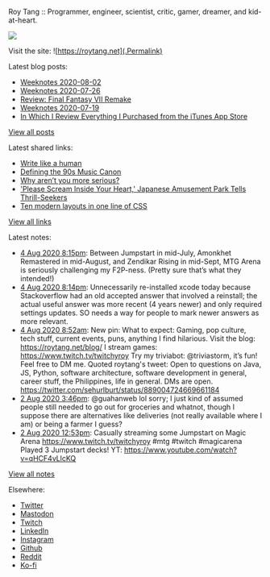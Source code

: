 Roy Tang :: Programmer, engineer, scientist, critic, gamer, dreamer, and kid-at-heart.

![](https://roytang.net/img/profile.jpg)

Visit the site: ![https://roytang.net](.Permalink)

Latest blog posts:
    

- [Weeknotes 2020-08-02](https://roytang.net/2020/08/weeknotes-08-02/)
- [Weeknotes 2020-07-26](https://roytang.net/2020/07/weeknotes-07-26/)
- [Review: Final Fantasy VII Remake](https://roytang.net/2020/07/ff7r-review/)
- [Weeknotes 2020-07-19](https://roytang.net/2020/07/weeknotes-07-19/)
- [In Which I Review Everything I Purchased from the iTunes App Store](https://roytang.net/2020/07/itunes-purchases/)

[View all posts](https://roytang.net/blog)

Latest shared links:
    

- [Write like a human](https://roytang.net/2020/07/write-like-a-human/)
- [Defining the 90s Music Canon](https://roytang.net/2020/07/defining-the-90s-music-canon/)
- [Why aren’t you more serious?](https://roytang.net/2020/07/why-arent-you-more-serious/)
- [&#39;Please Scream Inside Your Heart,&#39; Japanese Amusement Park Tells Thrill-Seekers](https://roytang.net/2020/07/please-scream-inside-your-heart-japanese-amusement-park-tells-thrill-seekers/)
- [Ten modern layouts in one line of CSS](https://roytang.net/2020/07/ten-modern-layouts-in-one-line-of-css/)

[View all links](https://roytang.net/links)

Latest notes:
    

- [4 Aug 2020 8:15pm](https://roytang.net/2020/08/4aab780a936cbcca72d043f98cdd53ec/): Between Jumpstart in mid-July, Amonkhet Remastered in mid-August, and Zendikar Rising in mid-Sept, MTG Arena is seriously challenging my F2P-ness. (Pretty sure that&rsquo;s what they intended!)
- [4 Aug 2020 8:14pm](https://roytang.net/2020/08/a7e178343be582801775b6ee89e7a6b3/): Unnecessarily re-installed xcode today because Stackoverflow had an old accepted answer that involved a reinstall; the actual useful answer was more recent (4 years newer) and only required settings updates. SO needs a way for people to mark newer answers as more relevant.
- [4 Aug 2020 8:52am](https://roytang.net/2020/08/1290571220727939072/): New pin:
What to expect: Gaming, pop culture, tech stuff, current events, puns, anything I find hilarious.
Visit the blog: https://roytang.net/blog/
I stream games: https://www.twitch.tv/twitchyroy
Try my triviabot: @triviastorm, it&rsquo;s fun!
Feel free to DM me.
Quoted roytang&#39;s tweet:   Open to questions on Java, JS, Python, software architecture, software development in general, career stuff, the Philippines, life in general. DMs are open. https://twitter.com/sehurlburt/status/889004724669661184  
- [2 Aug 2020 3:46pm](https://roytang.net/2020/08/1289950728971198465/): @guahanweb lol sorry; I just kind of assumed people still needed to go out for groceries and whatnot, though I suppose there are alternatives like deliveries (not really available where I am) or being a farmer I guess?
- [2 Aug 2020 12:53pm](https://roytang.net/2020/08/1289907076118978560/): Casually streaming some Jumpstart on Magic Arena https://www.twitch.tv/twitchyroy #mtg #twitch #magicarena
Played 3 Jumpstart decks! YT: https://www.youtube.com/watch?v=qHCF4vLlcKQ

[View all notes](https://roytang.net/notes)

Elsewhere:

- [Twitter](https://twitter.com/roytang)
- [Mastodon](https://mastodon.technology/@roytang)
- [Twitch](https://twitch.tv/twitchyroy)
- [LinkedIn](https://www.linkedin.com/in/roytang)
- [Instagram](https://instagram.com/roytang0400)
- [Github](https://github.com/roytang)
- [Reddit](https://reddit.com/u/hungryroy)
- [Ko-fi](https://ko-fi.com/roytang)